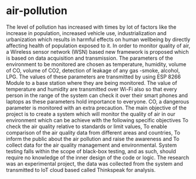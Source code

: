 # air-pollution

The level of pollution has increased with times by lot of factors like the increase in population, increased vehicle use, industrialization and urbanization which results in harmful effects on human wellbeing by directly affecting health of population exposed to it. In order to monitor quality of air, a Wireless sensor network (WSN) based new framework is proposed which is based on data acquisition and transmission. The parameters of the environment to be monitored are chosen as temperature, humidity, volume of CO, volume of CO2, detection of leakage of any gas -smoke, alcohol, LPG. The values of these parameters are transmitted by using ESP 8266 Module to a base station where they are being monitored. The value of temperature and humidity are transmitted over Wi-Fi also so that every person in the range of the system can check it over their smart phones and laptops as these parameters hold importance to everyone. CO, a dangerous parameter is monitored with an extra precaution. The main objective of the project is to create a system which will monitor the quality of air in our environment which can be achieve with the following specific objectives To check the air quality relative to standards or limit values, To enable comparison of the air quality data from different areas and countries, To inform the public about the air pollution and raise the awareness and To collect data for the air quality management and environmental. System testing falls within the scope of black-box testing, and as such, should require no knowledge of the inner design of the code or logic. The research was an experimental project, the data was collected from the system and transmitted to IoT cloud based called Thinkspeak for analysis.
